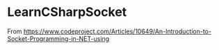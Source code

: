 # LearnCSharpSocket

From https://www.codeproject.com/Articles/10649/An-Introduction-to-Socket-Programming-in-NET-using
